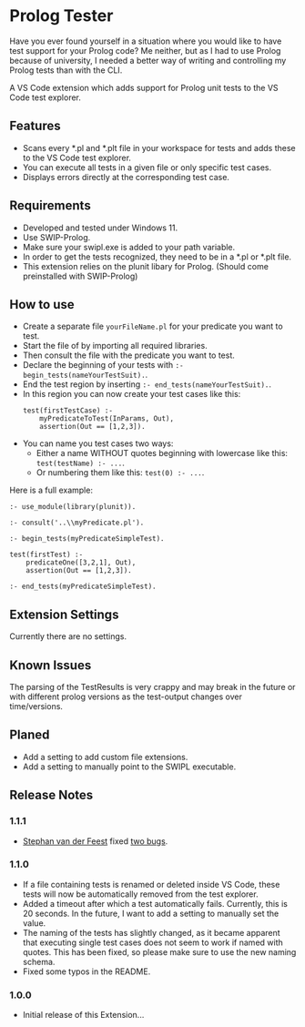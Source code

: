 # Prolog Tester

Have you ever found yourself in a situation where you would like to have test 
support for your Prolog code? 
Me neither, but as I had to use Prolog because of university, I needed a better way
of writing and controlling my Prolog tests than with the CLI.

A VS Code extension which adds support for Prolog unit tests to the VS Code test explorer.

## Features

- Scans every *.pl and *.plt file in your workspace for tests and adds these to the VS Code test explorer.
- You can execute all tests in a given file or only specific test cases.
- Displays errors directly at the corresponding test case.
## Requirements

- Developed and tested under Windows 11. 
- Use SWIP-Prolog.
- Make sure your swipl.exe is added to your path variable.
- In order to get the tests recognized, they need to be in a *.pl or *.plt file.
- This extension relies on the plunit libary for Prolog. (Should come preinstalled with SWIP-Prolog)

## How to use
- Create a separate file `yourFileName.pl` for your predicate you want to test.
- Start the file of by importing all required libraries.
- Then consult the file with the predicate you want to test.
- Declare the beginning of your tests with `:- begin_tests(nameYourTestSuit).`.
- End the test region by inserting `:- end_tests(nameYourTestSuit).`.
- In this region you can now create your test cases like this:
    ```
    test(firstTestCase) :-
        myPredicateToTest(InParams, Out),
        assertion(Out == [1,2,3]).
    ```
- You can name you test cases two ways:
    - Either a name WITHOUT quotes beginning with lowercase like this: `test(testName) :- ...`.
    - Or numbering them like this: `test(0) :- ...`.

Here is a full example:
```plaintext
:- use_module(library(plunit)).

:- consult('..\\myPredicate.pl').

:- begin_tests(myPredicateSimpleTest).

test(firstTest) :- 
    predicateOne([3,2,1], Out),
    assertion(Out == [1,2,3]).

:- end_tests(myPredicateSimpleTest).
```
## Extension Settings

Currently there are no settings.

## Known Issues

The parsing of the TestResults is very crappy and may break in the future or with different prolog versions as the test-output changes over time/versions.

## Planed

- Add a setting to add custom file extensions.
- Add a setting to manually point to the SWIPL executable.

## Release Notes


### 1.1.1
- [Stephan van der Feest](https://github.com/sabvdf) fixed [two bugs](https://github.com/BennetKrz/prolog-tester/pull/1).
### 1.1.0
- If a file containing tests is renamed or deleted inside VS Code, these tests will now be automatically removed from the test explorer.
- Added a timeout after which a test automatically fails. Currently, this is 20 seconds. In the future, I want to add a setting to manually set the value.
- The naming of the tests has slightly changed, as it became apparent that executing single test cases does not seem to work if named with quotes. This has been fixed, so please make sure to use the new naming schema.
- Fixed some typos in the README.
### 1.0.0

- Initial release of this Extension...